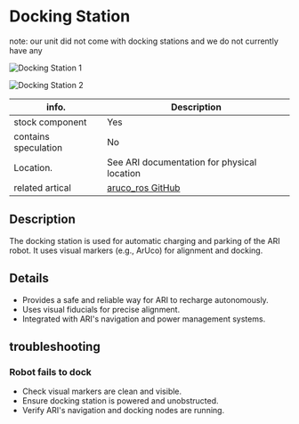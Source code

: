 # Docking Station

note: our unit did not come with docking stations and we do not currently have any

![Docking Station 1](../media/ARI-General-Docking-station-image1.png)

![Docking Station 2](../media/ARI-General-Docking-station-image2.png)

| info.           | Description |
| --------------- | ----------- |
| stock component | Yes         |
| contains speculation | No   |
| Location.       | See ARI documentation for physical location |
| related artical | [aruco_ros GitHub](https://github.com/pal-robotics/aruco_ros) |

## Description

The docking station is used for automatic charging and parking of the ARI robot. It uses visual markers (e.g., ArUco) for alignment and docking.

## Details

- Provides a safe and reliable way for ARI to recharge autonomously.
- Uses visual fiducials for precise alignment.
- Integrated with ARI's navigation and power management systems.

## troubleshooting

### Robot fails to dock
- Check visual markers are clean and visible.
- Ensure docking station is powered and unobstructed.
- Verify ARI's navigation and docking nodes are running. 